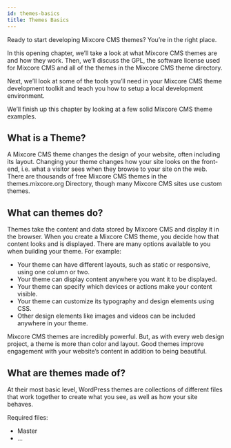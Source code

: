 ```yaml
---
id: themes-basics
title: Themes Basics
---
```


Ready to start developing Mixcore CMS themes? You’re in the right place.

In this opening chapter, we’ll take a look at what Mixcore CMS themes are and how they work. Then, we’ll discuss the GPL, the software license used for Mixcore CMS and all of the themes in the Mixcore CMS theme directory.

Next, we’ll look at some of the tools you’ll need in your Mixcore CMS theme development toolkit and teach you how to setup a local development environment.

We’ll finish up this chapter by looking at a few solid Mixcore CMS theme examples.

## What is a Theme?
A Mixcore CMS theme changes the design of your website, often including its layout. Changing your theme changes how your site looks on the front-end, i.e. what a visitor sees when they browse to your site on the web. There are thousands of free Mixcore CMS themes in the themes.mixcore.org Directory, though many Mixcore CMS sites use custom themes.

## What can themes do?

Themes take the content and data stored by Mixcore CMS and display it in the browser. When you create a Mixcore CMS theme, you decide how that content looks and is displayed. There are many options available to you when building your theme. For example:

- Your theme can have different layouts, such as static or responsive, using one column or two.
- Your theme can display content anywhere you want it to be displayed.
- Your theme can specify which devices or actions make your content visible.
- Your theme can customize its typography and design elements using CSS.
- Other design elements like images and videos can be included anywhere in your theme.

Mixcore CMS themes are incredibly powerful. But, as with every web design project, a theme is more than color and layout. Good themes improve engagement with your website’s content in addition to being beautiful.

## What are themes made of?
At their most basic level, WordPress themes are collections of different files that work together to create what you see, as well as how your site behaves.

Required files:
- Master
- ...